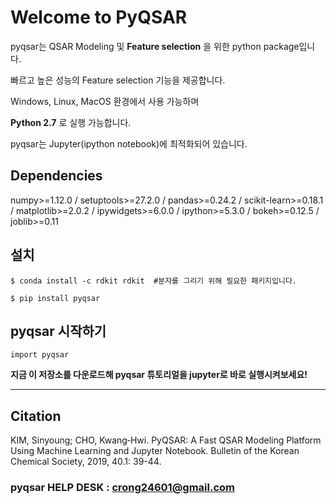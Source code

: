 # Welcome to PyQSAR

pyqsar는 QSAR Modeling 및 **Feature selection** 을 위한 python package입니다.

빠르고 높은 성능의 Feature selection 기능을 제공합니다.

Windows, Linux, MacOS 환경에서 사용 가능하며

**Python 2.7** 로 실행 가능합니다. 

pyqsar는 Jupyter(ipython notebook)에 최적화되어 있습니다.
## Dependencies 
numpy>=1.12.0 /
setuptools>=27.2.0 /
pandas>=0.24.2 /
scikit-learn>=0.18.1 /
matplotlib>=2.0.2 /
ipywidgets>=6.0.0 /
ipython>=5.3.0 /
bokeh>=0.12.5 /
joblib>=0.11 

## 설치
```
$ conda install -c rdkit rdkit  #분자를 그리기 위해 필요한 패키지입니다.

$ pip install pyqsar
```

## pyqsar 시작하기
```
import pyqsar
```
**지금 이 저장소를 다운로드해 pyqsar 튜토리얼을 jupyter로 바로 실행시켜보세요!**

---
## Citation
KIM, Sinyoung; CHO, Kwang‐Hwi. PyQSAR: A Fast QSAR Modeling Platform Using Machine Learning and Jupyter Notebook. Bulletin of the Korean Chemical Society, 2019, 40.1: 39-44.
### pyqsar HELP DESK : crong24601@gmail.com
